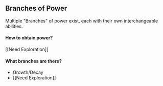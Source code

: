 ## Branches of Power
Multiple "Branches" of power exist, each with their own interchangeable abilities. 

#### How to obtain power?
[[Need Exploration]]

#### What branches are there?
- Growth/Decay
- [[Need Exploration]]

#### 